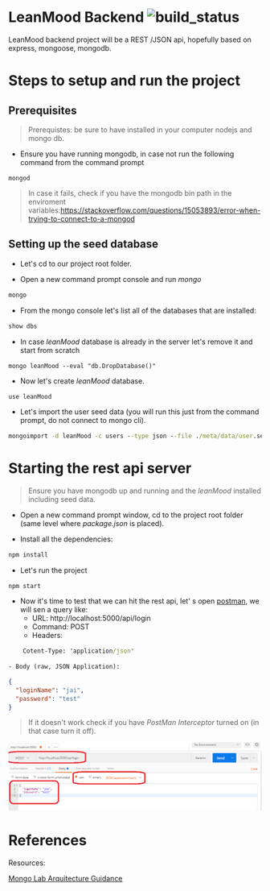 # LeanMood Backend ![build_status](https://travis-ci.org/Lemoncode/LeanMoodBackend.svg?branch=master)

LeanMood backend project will be a REST /JSON api, hopefully based on express, mongoose, mongodb.

# Steps to setup and run the project

## Prerequisites

> Prerequistes: be sure to have installed in your computer nodejs and mongo db.

- Ensure you have running mongodb, in case not run the following command from the command prompt

```
mongod
```

> In case it fails, check if you have the mongodb bin path in the enviroment variables:https://stackoverflow.com/questions/15053893/error-when-trying-to-connect-to-a-mongod

## Setting up the seed database

- Let's cd to our project root folder.

- Open a new command prompt console and run _mongo_

```cmd
mongo
```

- From the mongo console let's list all of the databases that are installed:

```cmd
show dbs
```

- In case _leanMood_ database is already in the server let's remove it and start from scratch


```
mongo leanMood --eval "db.DropDatabase()"
```

- Now let's create _leanMood_ database.

```cmd
use leanMood
```


- Let's import the user seed data (you will run this just from the command prompt, do not connect to mongo cli).

```cmd
mongoimport -d leanMood -c users --type json --file ./meta/data/user.seed.json --jsonArray
```

# Starting the rest api server

> Ensure you have mongodb up and running and the _leanMood_ installed including seed data.

- Open a new command prompt window, cd to the project root folder (same level where _package.json_ is placed).

- Install all the dependencies:

```cmd
npm install
```

- Let's run the project

```
npm start
```

- Now it's time to test that we can hit the rest api, let' s open [postman](https://www.getpostman.com/), we will
sen a query like:
    - URL: http://localhost:5000/api/login
    - Command: POST
    - Headers:

```cmd    
    Cotent-Type: 'application/json'
```

    - Body (raw, JSON Application):

```json
{
  "loginName": "jai",
  "password": "test"
}
```

 > If it doesn't work check if you have _PostMan Interceptor_ turned on (in that case turn it off).

![Postman screenshot](./meta/readme/postman.png)

# References

Resources:

[Mongo Lab Arquitecture Guidance](https://blog.mlab.com/2017/05/mongodb-connection-pooling-for-express-applications/) 